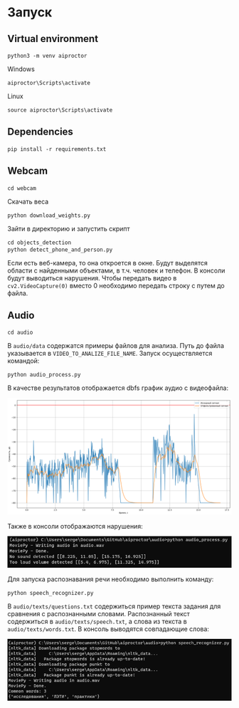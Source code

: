 # Запуск

## Virtual environment

    python3 -m venv aiproctor

Windows

    aiproctor\Scripts\activate

Linux

    source aiproctor\Scripts\activate

## Dependencies

    pip install -r requirements.txt

## Webcam

    cd webcam

Скачать веса

    python download_weights.py

Зайти в директорию и запустить скрипт

    cd objects_detection
    python detect_phone_and_person.py

Если есть веб-камера, то она откроется в окне. Будут выделятся области с найденными объектами, в т.ч. человек и телефон. В консоли будут выводиться нарушения. Чтобы передать видео в `cv2.VideoCapture(0)` вместо 0 необходимо передать строку с путем до файла.

## Audio

    cd audio

В `audio/data` содержатся примеры файлов для анализа. Путь до файла указывается в `VIDEO_TO_ANALIZE_FILE_NAME`. Запуск осуществляется командой:

    python audio_process.py

В качестве результатов отображается dbfs график аудио с видеофайла:

![График сигнала](data/pictures/signal.png)

Также в консоли отображаются нарушения:

![График сигнала](data/pictures/audio_process.png)

Для запуска распознавания речи необходимо выполнить команду:

    python speech_recognizer.py

В `audio/texts/questions.txt` содержиться пример текста задания для сравнения с распознанными словами. Распознанный текст содержиться в `audio/texts/speech.txt`, а слова из текста в `audio/texts/words.txt`. В консоль выводятся совпадающие слова:

![График сигнала](data/pictures/speech_recognizer.png)